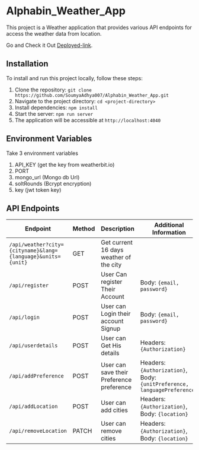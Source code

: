 # Alphabin_Weather_App

This project is a Weather application that provides various API endpoints for access the weather data from location.

Go and Check it Out [Deployed-link](https://alphabin-weather-app.netlify.app/).

## Installation

To install and run this project locally, follow these steps:

1. Clone the repository: `git clone https://github.com/SoumyaAdhya007/Alphabin_Weather_App.git`
2. Navigate to the project directory: `cd <project-directory>`
3. Install dependencies: `npm install`
4. Start the server: `npm run server`
5. The application will be accessible at `http://localhost:4040`

## Environment Variables

Take 3 environment variables

1.  API_KEY (get the key from weatherbit.io)
2.  PORT
3.  mongo_url (Mongo db Url)
4.  soltRounds (Bcrypt encryption)
5.  key (jwt token key)

## API Endpoints

| Endpoint                                                    | Method | Description                               | Additional Information                                                   |
| ----------------------------------------------------------- | ------ | ----------------------------------------- | ------------------------------------------------------------------------ |
| `/api/weather?city={cityname}&lang={language}&units={unit}` | GET    | Get current 16 days weather of the city   |                                                                          |
| `/api/register`                                             | POST   | User Can register Their Account           | Body: `{email, password}`                                                |
| `/api/login`                                                | POST   | User can Login their account Signup       | Body: `{email, password}`                                                |
| `/api/userdetails`                                          | POST   | User can Get His details                  | Headers: `{Authorization}`                                               |
| `/api/addPreference`                                        | POST   | User can save their Preference preference | Headers: `{Authorization}`, Body: `{unitPreference, languagePreference}` |
| `/api/addLocation`                                          | POST   | User can add cities                       | Headers: `{Authorization}`, Body: `{location}`                           |
| `/api/removeLocation`                                       | PATCH  | User can remove cities                    | Headers: `{Authorization}`, Body: `{location}`                           |
